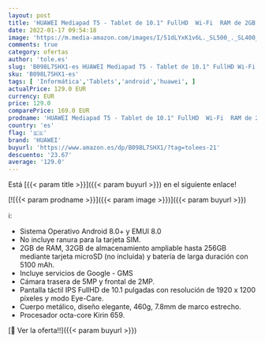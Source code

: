 ```yaml
---
layout: post
title: 'HUAWEI Mediapad T5 - Tablet de 10.1" FullHD  Wi-Fi  RAM de 2GB  ROM de 32GB  Android 8.0  EMUI 8.0   color Negro - Incluye servicios de Google GMS'
date: 2022-01-17 09:54:18
image: 'https://m.media-amazon.com/images/I/51dLYxK1v6L._SL500_._SL400_.jpg'
comments: true
category: ofertas
author: 'tole.es'
slug: 'B098L7SHX1-es HUAWEI Mediapad T5 - Tablet de 10.1" FullHD Wi-Fi RAM de...'
sku: 'B098L7SHX1-es'
tags: [ 'Informática','Tablets','android','huawei', ]
actualPrice: 129.0 EUR
currency: EUR
price: 129.0
comparePrice: 169.0 EUR
prodname: 'HUAWEI Mediapad T5 - Tablet de 10.1" FullHD  Wi-Fi  RAM de 2GB  ROM de 32GB  Android 8.0  EMUI 8.0   color Negro - Incluye servicios de Google GMS'
country: 'es'
flag: '🇪🇸'
brand: 'HUAWEI'
buyurl: 'https://www.amazon.es/dp/B098L7SHX1/?tag=tolees-21'
descuento: '23.67'
average: '129.0'
---
```


Está [{{< param title >}}]({{< param buyurl >}}) en el siguiente enlace!

[![{{< param prodname >}}]({{< param image >}})]({{< param buyurl >}})

ℹ️:

- Sistema Operativo Android 8.0+ y EMUI 8.0
- No incluye ranura para la tarjeta SIM.
- 2GB de RAM, 32GB de almacenamiento ampliable hasta 256GB mediante tarjeta microSD (no incluida) y batería de larga duración con 5100 mAh.
- Incluye servicios de Google - GMS
- Cámara trasera de 5MP y frontal de 2MP.
- Pantalla táctil IPS FullHD de 10.1 pulgadas con resolución de 1920 x 1200 píxeles y modo Eye-Care.
- Cuerpo metálico, diseño elegante, 460g, 7.8mm de marco estrecho.
- Procesador octa-core Kirin 659.

[🛒 Ver la oferta!!]({{< param buyurl >}})
